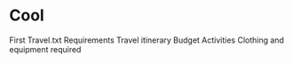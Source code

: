 # Cool
First 
Travel.txt
Requirements
Travel itinerary
Budget 
Activities
Clothing and equipment  required

